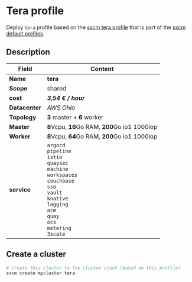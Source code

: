 # Tera profile

Deploy `tera` profile based on the [sxcm tera profile](https://raw.githubusercontent.com/startxfr/sxcm/main/src/profiles/install-config-tera.yml) that is part of the [sxcm default profiles](../../3-profiles).

## Description

| Field          | Content                                                                                                                                           |
| -------------- | ------------------------------------------------------------------------------------------------------------------------------------------------- |
| **Name**       | **tera**                                                                                                                                          |
| **Scope**      | shared                                                                                                                                            |
| **cost**       | ***3,54 € / hour***                                                                                                                               |
| **Datacenter** | _AWS Ohio_                                                                                                                                        |
| **Topology**   | **3** master + **6** worker                                                                                                                       |
| **Master**     | **8**Vcpu, **16**Go RAM, **200**Go io1  1000iop                                                                                                   |
| **Worker**     | **8**Vcpu,  **64**Go RAM, **200**Go io1  1000iop                                                                                                  |
| **service**    | `argocd`  <br/> `pipeline`  <br/> `istio`  <br/> `quaysec`  <br/> `machine`  <br/> `workspaces`  <br/> `couchbase`  <br/> `sso`  <br/> `vault`  <br/> `knative`  <br/> `logging`  <br/> `acm`  <br/> `quay`  <br/> `ocs`  <br/> `metering`  <br/> `3scale` |

## Create a cluster

```bash
# Create this cluster to the cluster stack (based on this profile)
sxcm create mycluster tera
```

